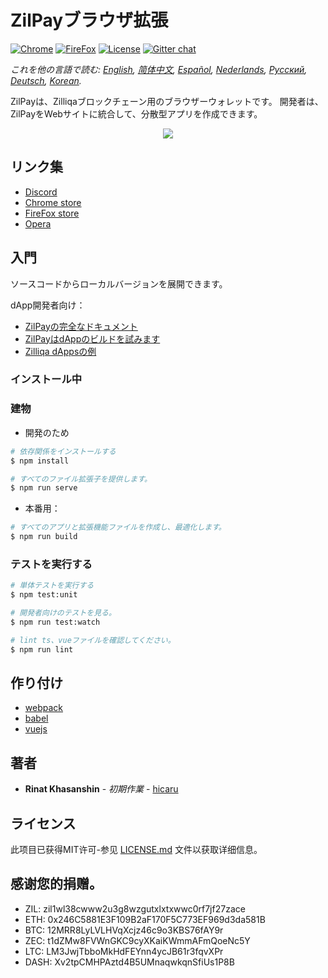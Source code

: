 # ZilPayブラウザ拡張

[![Chrome](https://img.shields.io/chrome-web-store/v/klnaejjgbibmhlephnhpmaofohgkpgkd)](https://chrome.google.com/webstore/detail/zilpay/klnaejjgbibmhlephnhpmaofohgkpgkd?utm_source=chrome-ntp-icon)
[![FireFox](https://img.shields.io/amo/v/zilpay)](https://addons.mozilla.org/en-GB/firefox/addon/zilpay/)
[![License](https://img.shields.io/badge/License-MIT-blue.svg)](https://github.com/Zilliqa/scilla/blob/master/LICENSE)
[![Gitter chat](http://img.shields.io/badge/chat-on%20gitter-077a8f.svg)](https://gitter.im/Zilliqa/General)

*これを他の言語で読む: [English](README.md), [简体中文](README_ZH-CN.md), [Español](README_ES.md), [Nederlands](README_NL.md), [Русский](README_RU.md), [Deutsch](README_DE.md), [Korean](README_KR.md).*

ZilPayは、Zilliqaブロックチェーン用のブラウザーウォレットです。 開発者は、ZilPayをWebサイトに統合して、分散型アプリを作成できます。

<p align="center">
  <a href="https://zilpay.io"><img src="https://github.com/lich666dead/zil-pay/blob/master/imgs/preview.png"></a>
</p>

## リンク集
+ [Discord](https://discordapp.com/channels/370992535725932544/636917110089580544)
+ [Chrome store](https://chrome.google.com/webstore/detail/zilpay/klnaejjgbibmhlephnhpmaofohgkpgkd?utm_source=chrome-ntp-icon)
+ [FireFox store](https://addons.mozilla.org/en-GB/firefox/addon/zilpay/)
+ [Opera](https://chrome.google.com/webstore/detail/zilpay/klnaejjgbibmhlephnhpmaofohgkpgkd?utm_source=chrome-ntp-icon)

## 入門
ソースコードからローカルバージョンを展開できます。

dApp開発者向け：
+ [ZilPayの完全なドキュメント](https://zilpay.xyz/Documentation/)
+ [ZilPayはdAppのビルドを試みます](https://medium.com/coinmonks/test-and-develop-dapps-on-zilliqa-with-zilpay-52b165f118bf?source=friends_link&sk=2a60070ddac60677ec36b1234c60222a)
+ [Zilliqa dAppsの例](https://github.com/lich666dead/zilliqa-dApps)

### インストール中

### 建物

* 開発のため
```bash
# 依存関係をインストールする
$ npm install

# すべてのファイル拡張子を提供します。
$ npm run serve
```

* 本番用：
```bash
# すべてのアプリと拡張機能ファイルを作成し、最適化します。
$ npm run build
```

### テストを実行する
```bash
# 単体テストを実行する
$ npm test:unit

# 開発者向けのテストを見る。
$ npm run test:watch

# lint ts、vueファイルを確認してください。
$ npm run lint
```

## 作り付け

* [webpack](https://github.com/webpack/webpack)
* [babel](https://github.com/babel/babel)
* [vuejs](https://github.com/vuejs)

## 著者

* **Rinat Khasanshin** - *初期作業* - [hicaru](https://github.com/hicaru)

## ライセンス

此项目已获得MIT许可-参见 [LICENSE.md](https://github.com/zilpay/zil-pay/blob/master/LICENSE) 文件以获取详细信息。

感谢您的捐赠。
------

- ZIL: zil1wl38cwww2u3g8wzgutxlxtxwwc0rf7jf27zace
- ETH: 0x246C5881E3F109B2aF170F5C773EF969d3da581B
- BTC: 12MRR8LyLVLHVqXcjz46c9o3KBS76fAY9r
- ZEC: t1dZMw8FVWnGKC9cyXKaiKWmmAFmQoeNc5Y
- LTC: LM3JwjTbboMkHdFEYnn4ycJB61r3fqvXPr
- DASH: Xv2tpCMHPAztd4B5UMnaqwkqnSfiUs1P8B
